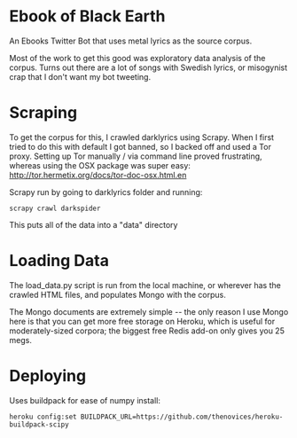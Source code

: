 Ebook of Black Earth
=====

An Ebooks Twitter Bot that uses metal lyrics as the source corpus.

Most of the work to get this good was exploratory data analysis of the corpus. Turns out there are a lot of songs with Swedish lyrics, or misogynist crap that I don't want my bot tweeting.

# Scraping

To get the corpus for this, I crawled darklyrics using Scrapy. When I first tried to do this with default I got banned, so I backed off and used a Tor proxy. Setting up Tor manually / via command line proved frustrating, whereas using the OSX package was super easy: http://tor.hermetix.org/docs/tor-doc-osx.html.en

Scrapy run by going to darklyrics folder and running:

    scrapy crawl darkspider

This puts all of the data into a "data" directory


# Loading Data

The load_data.py script is run from the local machine, or wherever has the crawled HTML files, and populates Mongo with the corpus.

The Mongo documents are extremely simple -- the only reason I use Mongo here is that you can get more free storage on Heroku, which is useful for moderately-sized corpora; the biggest free Redis add-on only gives you 25 megs.

# Deploying

Uses buildpack for ease of numpy install:

    heroku config:set BUILDPACK_URL=https://github.com/thenovices/heroku-buildpack-scipy
